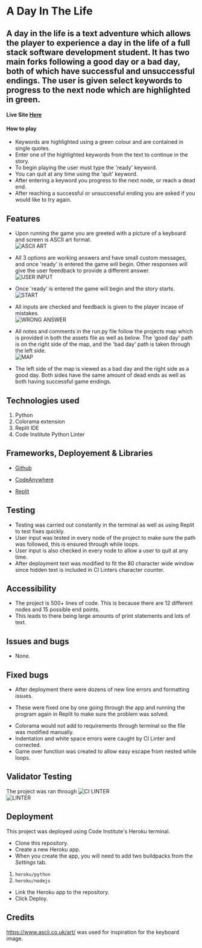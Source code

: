 # A Day In The Life

## A day in the life is a text adventure which allows the player to experience a day in the life of a full stack software development student. It has two main forks following a good day or a bad day, both of which have successful and unsuccessful endings. The user is given select keywords to progress to the next node which are highlighted in green.

#### Live Site [Here](https://a-day-in-the-life-ae933bba8572.herokuapp.com/)

#### How to play
- Keywords are highlighted using a green colour and are contained in single quotes.
- Enter one of the highlighted keywords from the text to continue in the story.
- To begin playing the user must type the 'ready' keyword.
- You can quit at any time using the 'quit' keyword.
- After entering a keyword you progress to the next node, or reach a dead end.
- After reaching a successful or unsuccessful ending you are asked if you would like to try again.

## Features
- Upon running the game you are greeted with a picture of a keyboard and screen is ASCII art format. <br>
![ASCII ART](assets/readme/ascii.jpg)<br>


- All 3 options are working answers and have small custom messages, and once 'ready' is entered the game will begin. Other responses will give the user feeedback to provide a different answer.<br>
![USER INPUT](assets/readme/ready.jpg)<br>


- Once 'ready' is entered the game will begin and the story starts.<br>
![START](assets/readme/game_started.jpg)<br>


- All inputs are checked and feedback is given to the player incase of mistakes. <br>
![WRONG ANSWER](assets/readme/wrong.jpg)<br>


- All notes and comments in the run.py file follow the projects map which is provided in both the assets file as well as below. The 'good day' path is on the right side of the map, and the 'bad day' path is taken through the left side.<br>
![MAP](assets/readme/the_map.jpg)<br>


- The left side of the map is viewed as a bad day and the right side as a good day. Both sides have the same amount of dead ends as well as both having successful game endings.


## Technologies used

1. Python
2. Colorama extension
3. Replit IDE
4. Code Institute Python Linter

## Frameworks, Deployement & Libraries

* [Github](https://github.com/)

* [CodeAnywhere](https://app.codeanywhere.com/)

* [Replit](https://replit.com/~)

## Testing

* Testing was carried out constantly in the terminal as well as using Replit to test fixes quickly.
* User input was tested in every node of the project to make sure the path was followed, this is ensured through while loops.
* User input is also checked in every node to allow a user to quit at any time.
* After deployment text was modified to fit the 80 character wide window since hidden text is included in CI Linters character counter.

## Accessibility

* The project is 500+ lines of code. This is because there are 12 different nodes and 15 possible end points.
* This leads to there being large amounts of print statements and lots of text.

## Issues and bugs

* None.

## Fixed bugs

* After deployment there were dozens of new line errors and formatting issues.
 - These were fixed one by one going through the app and running the program again in Replit to make sure the problem was solved.
* Colorama would not add to requirements through terminal so the file was modified manually.
* Indentation and white space errors were caught by CI Linter and corrected.
* Game over function was created to allow easy escape from nested while loops.

## Validator Testing
The project was ran through ![CI LINTER](https://pep8ci.herokuapp.com/)<br>
![LINTER](assets/readme/linter.jpg)<br>


## Deployment

This project was deployed using Code Institute's Heroku terminal.

- Clone this repository.
- Create a new Heroku app.
- When you create the app, you will need to add two buildpacks from the _Settings_ tab.
1. `heroku/python`
2. `heroku/nodejs`
- Link the Heroku app to the repository.
- Click Deploy.

## Credits
https://www.ascii.co.uk/art/ was used for inspiration for the keyboard image.
